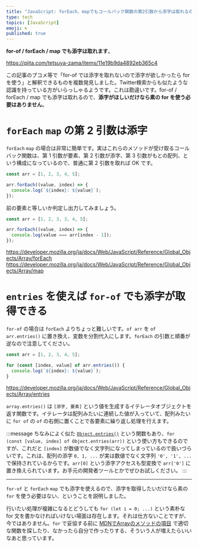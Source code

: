 ```yaml
---
title: "JavaScript: forEach、mapでもコールバック関数の第2引数から添字は取れるのでforにする必要はない"
type: tech
topics: [JavaScript]
emoji: 🌀
published: true
---
```


**for-of / forEach / map でも添字は取れます**。

https://qiita.com/tetsuya-zama/items/11e19b9da4892eb365c4

この記事のブコメ等で「for-of では添字を取れないので添字が欲しかったら for を使う」と解釈できるものを複数発見しました。Twitter検索からも似たような認識を持っている方がいらっしゃるようです。これは勘違いです。for-of / forEach / map でも添字は取れるので、**添字がほしいだけなら素の for を使う必要はありません**。

# `forEach` `map` の第 2 引数は添字

`forEach` `map` の場合は非常に簡単です。実はこれらのメソッドが受け取るコールバック関数は、第 1 引数が要素、第 2 引数が添字、第 3 引数がもとの配列、という構成になっているので、普通に第 2 引数を取れば OK です。

```js
const arr = [1, 2, 3, 4, 5];

arr.forEach((value, index) => {
  console.log(`${index}: ${value}`);
});
```

前の要素と等しいか判定し出力してみましょう。

```js
const arr = [1, 2, 3, 3, 4, 5];

arr.forEach((value, index) => {
  console.log(value === arr[index - 1]);
});
```

https://developer.mozilla.org/ja/docs/Web/JavaScript/Reference/Global_Objects/Array/forEach
https://developer.mozilla.org/ja/docs/Web/JavaScript/Reference/Global_Objects/Array/map

# `entries` を使えば `for-of` でも添字が取得できる

`for-of` の場合は `forEach` よりちょっと難しいです。`of arr` を `of arr.entries()` に置き換え、変数を分割代入にします。`forEach` の引数と順番が逆なので注意してください。

```js
const arr = [1, 2, 3, 4, 5];

for (const [index, value] of arr.entries()) {
  console.log(`${index}: ${value}`);
}
```

https://developer.mozilla.org/ja/docs/Web/JavaScript/Reference/Global_Objects/Array/entries

`array.entries()` は `[添字, 要素]` という値を生成するイテレータオブジェクトを返す関数です。イテレータは配列みたいに連続した値が入っていて、配列みたいに `for of` の `of` の右側に置くことで各要素に繰り返し処理を行えます。

:::message
ちなみによく似た [`Object.entries()`](https://developer.mozilla.org/ja/docs/Web/JavaScript/Reference/Global_Objects/Object/entries) という関数もあり、`for (const [value, index] of Object.entries(arr))` という使い方もできるのですが、これだと `[index]` が数値でなく文字列になってしまっているので扱いづらいです。これは、配列の添字 `0, 1, ...` が実は数値でなく文字列 `'0', '1', ...` で保持されているからです。`arr[0]` という添字アクセスも型変換で `arr['0']` に置き換えられています。お手元の開発者ツールとかでぜひお試しください。
:::

---

`for-of` と `forEach` `map` でも添字を使えるので、添字を取得したいだけなら素の `for` を使う必要はない、ということを説明しました。

行いたい処理が複雑になるとどうしても `for (let i = 0; ...)` という素朴な for 文を書かなければいけない場面は存在します。それは仕方ないことですが、今ではありません。`for` で妥協する前に [MDNでArrayのメソッドの項目](https://developer.mozilla.org/ja/docs/Web/JavaScript/Reference/Global_Objects/Array#Instance_methods) で適切な関数を探したり、なかったら自分で作ったりする、そういう人が増えたらいいなあと思っています。
